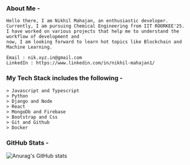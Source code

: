 ### About Me -

```
Hello there, I am Nikhil Mahajan, an enthusiastic developer.
Currently, I am pursuing Chemical Engineering from IIT ROORKEE'25.  
I have worked on various projects that help me to understand the workflow of development and  
now, I am looking forward to learn hot topics like Blockchain and Machine Learning.   

Email : nik.xyz.in@gmail.com 
LinkedIn : https://www.linkedin.com/in/nikhil-mahajan1/
```

### My Tech Stack includes the following -

```
> Javascript and Typescript
> Python
> Django and Node 
> React 
> MongoDb and Firebase
> Bootstrap and Css 
> Git and Github
> Docker
```

### GitHub Stats -

![Anurag's GitHub stats](https://github-readme-stats.vercel.app/api?username=nik-55&show_icons=true&theme=transparent)   
